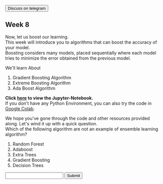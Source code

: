 <a href='https://t.me/ml_code_for_100_days'><button>Discuss on telegram</button></a>
## Week 8

Now, let us boost our learning.  
This week will introduce you to algorithms that can boost the accuracy of your model.  
Boosting considers many models, placed sequentially where each model tries to minimize the error obtained from the previous model.  

We'll learn About  

1. Gradient Boosting Algorithm  
2. Extreme Boosting Algorithm  
3. Ada Boost Algorithm  

**Click [here](https://github.com/kabirnagpal/SoA-ML-14/blob/master/week%208.ipynb) to view the Jupyter-Notebook.**   
If you don't have any Python Environment, you can also try the code in [Google Colab](https://colab.research.google.com/).  


We hope you've gone through the code and other resources provided along. Let's wind it up with a quick question.  
Which of the following algorithm are not an example of ensemble learning algorithm?  

1. Random Forest
2. Adaboost
3. Extra Trees
4. Gradient Boosting
5. Decision Trees

<form method='POST'>
  <input name='answer'>
  <input type='submit' value='Submit'>
</form>
